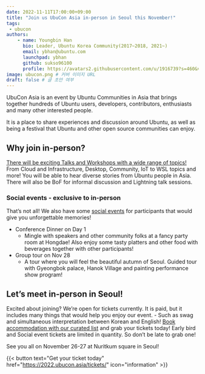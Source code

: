 ```yaml
---
date: 2022-11-11T17:00:00+09:00
title: "Join us UbuCon Asia in-person in Seoul this November!"
tags:
 - ubucon
authors:
    - name: Youngbin Han
      bio: Leader, Ubuntu Korea Community(2017~2018, 2021~)
      email: ybhan@ubuntu.com
      launchpad: ybhan
      github: sukso96100
      profile: https://avatars2.githubusercontent.com/u/1916739?s=460&v=4
image: ubucon.png # 커버 이미지 URL
draft: false # 글 초안 여부
---
```


UbuCon Asia is an event by Ubuntu Communities in Asia that brings together hundreds of Ubuntu users, developers, contributors, enthusiasts  and many other interested people.

It is a place to share experiences and discussion around Ubuntu, as well as being a festival that Ubuntu and other open source communities can enjoy.

## Why join in-person?
[There will be exciting Talks and Workshops with a wide range of topics!](https://2022.ubucon.asia/sessions/) From Cloud and Infrastructure, Desktop, Community, IoT to WSL topics and more! You will be able to hear diverse stories from Ubuntu people in Asia. There will also be BoF for informal discussion and Lightning talk sessions.

### Social events - exclusive to in-person
That’s not all! We also have some [social events](https://2022.ubucon.asia/social-events/) for participants that would give you unforgettable memories!

- Conference Dinner on Day 1
  - Mingle with speakers and other community folks at a fancy party room at Hongdae! Also enjoy some tasty platters and other food with beverages together with other participants!
- Group tour on Nov 28
  - A tour where you will feel the beautiful autumn of Seoul. Guided tour with Gyeongbok palace, Hanok Village and painting performance show program!

## Let’s meet in-person in Seoul!
Excited about joining? We’re open for tickets currently. It is paid, but it includes many things that would help you enjoy our event. - Such as swag and simultaneous interpretation between Korean and English!
[Book accommodation with our curated list](https://2022.ubucon.asia/venue-and-travel/accommodations/) and grab your tickets today! Early bird and Social event tickets are limited in quantity. So don’t be late to grab one!

See you all on November 26-27 at Nuritkum square in Seoul!

{{< button text="Get your ticket today" href="https://2022.ubucon.asia/tickets/" icon="information" >}}

